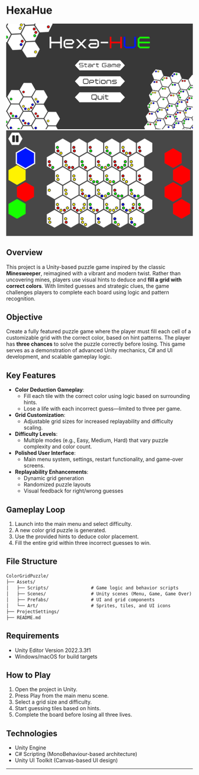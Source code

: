 # HexaHue

![Menu Screenshot](https://github.com/NolanOhnemus/HexaHue/blob/main/Menu.png)
![Gameplay Screenshot](https://github.com/NolanOhnemus/HexaHue/blob/main/Screenshot.png)

## Overview

This project is a Unity-based puzzle game inspired by the classic **Minesweeper**, reimagined with a vibrant and modern twist. Rather than uncovering mines, players use visual hints to deduce and **fill a grid with correct colors**. With limited guesses and strategic clues, the game challenges players to complete each board using logic and pattern recognition.

## Objective

Create a fully featured puzzle game where the player must fill each cell of a customizable grid with the correct color, based on hint patterns. The player has **three chances** to solve the puzzle correctly before losing. This game serves as a demonstration of advanced Unity mechanics, C# and UI development, and scalable gameplay logic.

## Key Features

- **Color Deduction Gameplay**:
  - Fill each tile with the correct color using logic based on surrounding hints.
  - Lose a life with each incorrect guess—limited to three per game.
- **Grid Customization**:
  - Adjustable grid sizes for increased replayability and difficulty scaling.
- **Difficulty Levels**:
  - Multiple modes (e.g., Easy, Medium, Hard) that vary puzzle complexity and color count.
- **Polished User Interface**:
  - Main menu system, settings, restart functionality, and game-over screens.
- **Replayability Enhancements**:
  - Dynamic grid generation
  - Randomized puzzle layouts
  - Visual feedback for right/wrong guesses

## Gameplay Loop

1. Launch into the main menu and select difficulty.
2. A new color grid puzzle is generated.
3. Use the provided hints to deduce color placement.
4. Fill the entire grid within three incorrect guesses to win.

## File Structure

```
ColorGridPuzzle/
├── Assets/
│   ├── Scripts/                # Game logic and behavior scripts
│   ├── Scenes/                 # Unity scenes (Menu, Game, Game Over)
│   ├── Prefabs/                # UI and grid components
│   └── Art/                    # Sprites, tiles, and UI icons
├── ProjectSettings/
├── README.md
```

## Requirements

- Unity Editor Version 2022.3.3f1
- Windows/macOS for build targets

## How to Play

1. Open the project in Unity.
2. Press Play from the main menu scene.
3. Select a grid size and difficulty.
4. Start guessing tiles based on hints.
5. Complete the board before losing all three lives.

## Technologies

- Unity Engine
- C# Scripting (MonoBehaviour-based architecture)
- Unity UI Toolkit (Canvas-based UI design)

---
